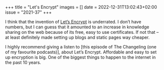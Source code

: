 +++
title       = "Let's Encrypt"
images      = []
date        = 2022-12-31T13:02:43+02:00
issue       = "2021-37"
+++

I think that the invention of [Let’s Encrypt](https://letsencrypt.org) is underrated. I don’t have numbers, but I can guess that it amounted to an increase in knowledge sharing on the web because of its free, easy to use certificates. If not that – at least definitely made setting up blogs and static pages way cheaper.

I highly recommend giving a listen to [this episode of The Changeling (one of my favourite podcasts)], about Let’s Encrypt. Affordable and easy to set up encryption is big. One of the biggest things to happen to the internet in the past 10 years.
